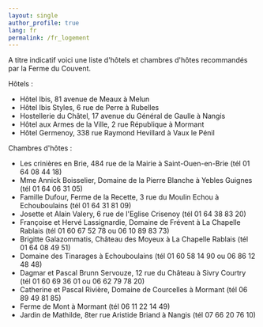 ```yaml
---
layout: single
author_profile: true
lang: fr
permalink: /fr_logement
---
```


A titre indicatif voici une liste d'hôtels et chambres d'hôtes recommandés par la Ferme du Couvent. 

Hôtels :
 * Hôtel Ibis, 81 avenue de Meaux à Melun 
 * Hôtel Ibis Styles, 6 rue de Perre à Rubelles
 * Hostellerie du Châtel, 17 avenue du Général de Gaulle à Nangis
 * Hôtel aux Armes de la Ville, 2 rue République à Mormant
 * Hôtel Germenoy, 338 rue Raymond Hevillard à Vaux le Pénil
 
Chambres d'hôtes :
 * Les crinières en Brie, 484 rue de la Mairie à Saint-Ouen-en-Brie (tél 01 64 08 44 18)
 * Mme Annick Boisselier, Domaine de la Pierre Blanche à Yebles Guignes (tél 01 64 06 31 05)
 * Famille Dufour, Ferme de la Recette, 3 rue du Moulin Echou à Echouboulains (tél 01 64 31 81 09)
 * Josette et Alain Valery, 6 rue de l'Eglise Crisenoy (tél 01 64 38 83 20)
 * Françoise et Hervé Lassignardie, Domaine de Frévent à La Chapelle Rablais (tél 01 60 67 52 78 ou 06 10 89 83 73)
 * Brigitte Galazommatis, Château des Moyeux à La Chapelle Rablais (tél 01 64 08 49 51)
 * Domaine des Tinarages à Echouboulains (tél 01 60 58 14 90 ou 06 86 12 48 48)
 * Dagmar et Pascal Brunn Servouze, 12 rue du Château à Sivry Courtry (tél 01 60 69 36 01 ou 06 62 79 78 20)
 * Catherine et Pascal Rivière, Domaine de Courcelles à Mormant (tél 06 89 49 81 85)
 * Ferme de Mont à Mormant (tél 06 11 22 14 49)
 * Jardin de Mathilde, 8ter rue Aristide Briand à Nangis (tél 07 66 20 76 10)